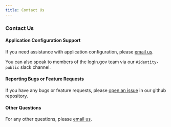 ```yaml
---
title: Contact Us
---
```


### Contact Us

#### Application Configuration Support

If you need assistance with application configuration, please [email us](mailto:18f@gsa.gov?subject=login.gov%3A%20).

You can also speak to members of the login.gov team via our `#identity-public` slack channel.

#### Reporting Bugs or Feature Requests

If you have any bugs or feature requests, please [open an issue](https://github.com/18F/identity-idp/issues) in our github repository.

#### Other Questions

For any other questions, please [email us](mailto:18f@gsa.gov?subject=login.gov%3A%20).
